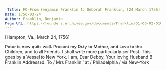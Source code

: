 ```yaml
---
 Title: FO-From Benjamin Franklin to Deborah Franklin, [24 March 1756]
Date: 1756-03-24
Author: Franklin, Benjamin
Page URL: https://founders.archives.gov/documents/Franklin/01-06-02-0183
---
```


[Hampton, Va., March 24, 1756]

Peter is now quite well.
Present my Duty to Mother, and Love to the Children, and to all Friends. I shall write more particularly per Post. This goes by a Vessel to New York. I am, Dear Debby, Your loving Husband
B Franklin
 Addressed: To / Mrs Franklin / at / Philadelphia / via New-York
